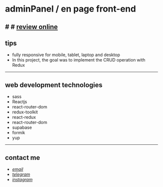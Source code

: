 # adminPanel / en page front-end

## # # [review online](https://mohammad-zeynali.github.io/manager-panel/)

## tips

- fully responsive for mobile, tablet, laptop and desktop
- In this project, the goal was to implement the CRUD operation with Redux

---

## web development technologies

- sass
- Reactjs
- react-router-dom
- redux-toolkit
- react-redux
- react-router-dom
- supabase
- formik
- yup

---

## contact me

- _[email](mailto:051.mhmdzynaly977@gmail.com)_
- _[telegram](https://t.me/zeynali2003/)_
- _[instagram](https://instagram.com/zeynali2003/)_
